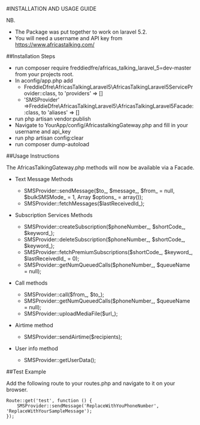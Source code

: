 #INSTALLATION AND USAGE GUIDE

NB. 
- The Package was put together to work on laravel 5.2.
- You will need a username and API key from https://www.africastalking.com/


##Installation Steps

- run composer require freddiedfre/africas_talking_laravel_5=dev-master  from your projects root.
- In aconfig/app.php add 
    *  FreddieDfre\AfricasTalkingLaravel5\AfricasTalkingLaravel5ServiceProvider::class, to 'providers' => []
    * 'SMSProvider' =>FreddieDfre\AfricasTalkingLaravel5\AfricasTalkingLaravel5Facade::class, to 'aliases' => []
- run php artisan vendor:publish
- Navigate to YourApp/config/AfricastalkingGateway.php and fill in your username and api_key
- run php artisan config:clear
- run composer dump-autoload

##Usage Instructions

The AfricasTalkingGateway.php methods will now be available via a Facade. 
- Text Message Methods
    * SMSProvider::sendMessage($to_, $message_, $from_ = null, $bulkSMSMode_ = 1, Array $options_ = array());
    * SMSProvider::fetchMessages($lastReceivedId_);

- Subscription Services Methods
    * SMSProvider::createSubscription($phoneNumber_, $shortCode_, $keyword_);
    * SMSProvider::deleteSubscription($phoneNumber_, $shortCode_, $keyword_);
    * SMSProvider::fetchPremiumSubscriptions($shortCode_, $keyword_, $lastReceivedId_ = 0);
    * SMSProvider::getNumQueuedCalls($phoneNumber_, $queueName = null); 

- Call methods
    * SMSProvider::call($from_, $to_);
    * SMSProvider::getNumQueuedCalls($phoneNumber_, $queueName = null);		
    * SMSProvider::uploadMediaFile($url_);
   
- Airtime method
    * SMSProvider::sendAirtime($recipients);

- User info method
    * SMSProvider::getUserData();

##Test Example

Add the following route to your routes.php and navigate to it on your browser.

    Route::get('test', function () {
        SMSProvider::sendMessage('ReplaceWithYouPhoneNumber', 'ReplaceWithYourSampleMessage');
    });



